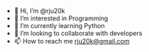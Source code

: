 - 👋 Hi, I’m @rju20k
- 👀 I’m interested in Programming    
- 🌱 I’m currently learning Python
- 💞️ I’m looking to collaborate with developers  
- 📫 How to reach me rju20k@gmail.com

<!---
rju20k/rju20k is a ✨ special ✨ repository because its `README.md` (this file) appears on your GitHub profile.
You can click the Preview link to take a look at your changes.
--->
